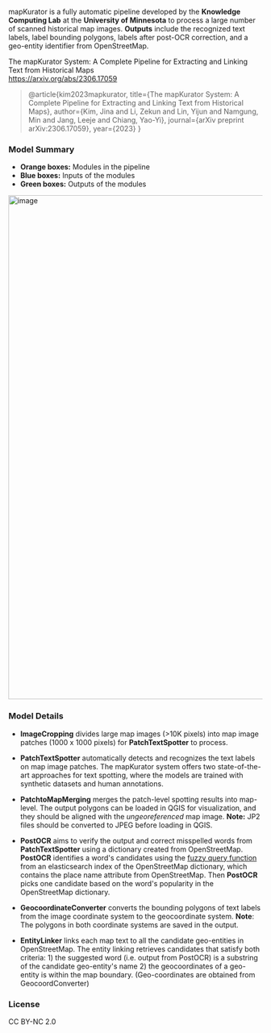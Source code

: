 

mapKurator is a fully automatic pipeline developed by the **Knowledge Computing Lab** at the **University of Minnesota** to process a large number of scanned historical map images. **Outputs** include the recognized text labels, label bounding polygons, labels after post-OCR correction, and a geo-entity identifier from OpenStreetMap.


The mapKurator System: A Complete Pipeline for Extracting and Linking Text from Historical Maps <br>
https://arxiv.org/abs/2306.17059 

> @article{kim2023mapkurator,
  title={The mapKurator System: A Complete Pipeline for Extracting and Linking Text from Historical Maps},
  author={Kim, Jina and Li, Zekun and Lin, Yijun and Namgung, Min and Jang, Leeje and Chiang, Yao-Yi},
  journal={arXiv preprint arXiv:2306.17059},
  year={2023}
}

### Model Summary

- **Orange boxes:** Modules in the pipeline
- **Blue boxes:** Inputs of the modules
- **Green boxes:** Outputs of the modules

<img width="1000" alt="image" src="https://user-images.githubusercontent.com/5383572/230442791-93497b26-5071-4c47-9947-7f6000306efb.png">



### Model Details
- **ImageCropping** divides large map images (>10K pixels) into map image patches (1000 x 1000 pixels) for **PatchTextSpotter** to process.

- **PatchTextSpotter** automatically detects and recognizes the text labels on map image patches. The mapKurator system offers two state-of-the-art approaches for text spotting, where the models are trained with synthetic datasets and human annotations.

- **PatchtoMapMerging** merges the patch-level spotting results into map-level. The output polygons can be loaded in QGIS for visualization, and they should be aligned with the *ungeoreferenced* map image. **Note:** JP2 files should be converted to JPEG before loading in QGIS. 

- **PostOCR** aims to verify the output and correct misspelled words from **PatchTextSpotter** using a dictionary created from OpenStreetMap. **PostOCR** identifies a word's candidates using the [fuzzy query function](https://www.elastic.co/guide/en/elasticsearch/reference/current/query-dsl-fuzzy-query.html) from an elasticsearch index of the OpenStreetMap dictionary, which contains the place name attribute from OpenStreetMap. Then **PostOCR** picks one candidate based on the word's popularity in the OpenStreetMap dictionary.

- **GeocoordinateConverter**  converts the bounding polygons of text labels from the image coordinate system to the geocoordinate system. **Note**: The polygons in both coordinate systems are saved in the output. 

- **EntityLinker** links each map text to all the candidate geo-entities in OpenStreetMap. The entity linking retrieves candidates that satisfy both criteria: 1) the suggested word (i.e. output from PostOCR) is a substring of the candidate geo-entity's name 2) the geocoordinates of a geo-entity is within the map boundary. (Geo-coordinates are obtained from GeocoordConverter)


### License
CC BY-NC 2.0 
